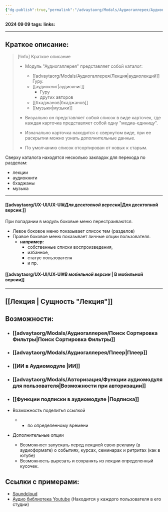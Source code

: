 ```yaml
---
{"dg-publish":true,"permalink":"/advaytaorg/Modals/Аудиогаллерея/Аудиогаллерея/"}
---
```


**2024 09 09**
**tags:**
**links:** 

---
## Краткое описание:

> [!info] Краткое описание
> - Модуль "Аудиогаллерея" представляет собой каталог:
> 	- [[advaytaorg/Modals/Аудиогаллерея/Лекция\|аудиолекций]]  Гуру.
> 	- [[аудиокниг\|аудиокниг]]
> 		- Гуру
> 		- других авторов
> 	- [[бхаджанов\|бхаджанов]]
> 	- [[музыки\|музыки]]
> - Визуально он представляет собой список в виде карточек, где каждая карточка представляет собой одну "медиа-единицу". 
> - Изначально карточка находится с свернутом виде, при ее раскрытии можно узнать дополнительные данные. 
> 
> - По умолчанию список отсортирован от новых к старым.

Сверху каталога находятся несколько закладок для перехода по разделам:
- лекции
- аудиокниги
- бхаджаны
- музыка
---

#### [[advaytaorg/UX-UI/UX-UI#*Для десктопной верссии*\|Для десктопной версии:]] 
При попадании в модуль боковые меню перестраиваются.
- Левое боковое меню показывает список тем (разделов)
- Правое боковое меню показывает личные опции пользователя. 
	- **например:** 
		- собственные списки воспроизведения,
		- избанное,
		- статус пользователя
		- и пр.

#### [[advaytaorg/UX-UI/UX-UI#*В мобильной версии* \| В мобильной версии]]
---
## [[Лекция \| Сущность "Лекция"]]

## Возможности:

- ### [[advaytaorg/Modals/Аудиогаллерея/Поиск Сортировка Фильтры\|Поиск Сортировка Фильтры]]
- ### [[advaytaorg/Modals/Аудиогаллерея/Плеер\|Плеер]]
- ### [[ИИ в Аудиомодуле \|ИИ]]
- ### [[advaytaorg/Modals/Авторизация/Функции аудиомодуля для пользователя\|Возможности при авторизации]]
- ### [[Функции подписки в аудиомодуле \|Подписка]]

- Возможность поделитья ссылкой
	- + по определенному времени

- Дополнительные опции
	- Возможност запускать перед лекцией свою рекламу (в аудиоформате) о событиях, курсах, семинарах и ритритах (как в ютубе)
	- Возможность вырезать и сохранять из лекции определенный кусочек. 


## Ссылки с примерами: 
- [Soundcloud](https://soundcloud.com/)
- [Аудио библиотека Youtube](https://www.youtube.com/) (Находится у каждого пользователя в его студии)